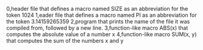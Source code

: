 0,header file that defines a macro named SIZE as an abbreviation for the token 1024
1,eader file that defines a macro named PI as an abbreviation for the token 3.14159265359
2,program that prints the name of the file it was compiled from, followed by a new line.
3,function-like macro ABS(x) that computes the absolute value of a number x
4,function-like macro SUM(x, y) that computes the sum of the numbers x and y
